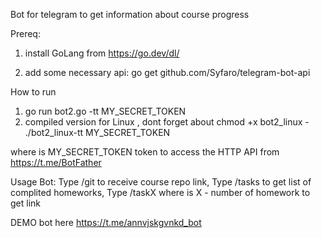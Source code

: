 Bot for telegram to get information about course progress

Prereq:
1) install GoLang from https://go.dev/dl/

2) add some necessary api: go get github.com/Syfaro/telegram-bot-api

How to run
1) go run bot2.go -tt MY_SECRET_TOKEN
2) compiled version for Linux , dont forget about chmod +x bot2_linux - 
  ./bot2_linux-tt MY_SECRET_TOKEN

where is MY_SECRET_TOKEN token to access the HTTP API from https://t.me/BotFather

Usage Bot:
Type /git to receive course repo link,
Type /tasks to get list of complited homeworks,
Type /taskX where is X - number of homework to get link

DEMO bot here
https://t.me/annvjskgvnkd_bot
